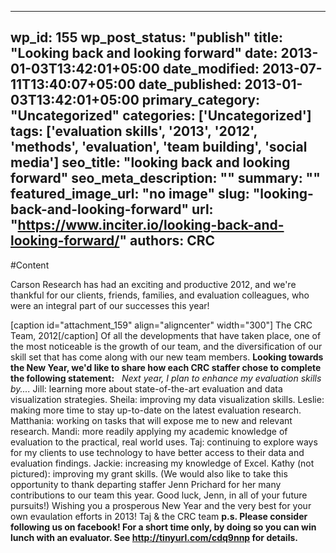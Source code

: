 
---
wp_id: 155
wp_post_status: "publish" 
title: "Looking back and looking forward"
date: 2013-01-03T13:42:01+05:00
date_modified: 2013-07-11T13:40:07+05:00
date_published: 2013-01-03T13:42:01+05:00
primary_category: "Uncategorized"
categories: ['Uncategorized'] 
tags: ['evaluation skills', '2013', '2012', 'methods', 'evaluation', 'team building', 'social media']
seo_title: "looking back and looking forward"
seo_meta_description: ""
summary: ""
featured_image_url: "no image"
slug: "looking-back-and-looking-forward"
url: "https://www.inciter.io/looking-back-and-looking-forward/"
authors: CRC
---

#Content

Carson Research has had an exciting and productive 2012, and we're thankful for our clients, friends, families, and evaluation colleagues, who were an integral part of our successes this year!

[caption id="attachment_159" align="aligncenter" width="300"] The CRC Team, 2012[/caption]
Of all the developments that have taken place, one of the most noticeable is the growth of our team, and the diversification of our skill set that has come along with our new team members.
__Looking towards the New Year, we'd like to share how each CRC staffer chose to complete the following statement:__
&nbsp;
_Next year, I plan to enhance my evaluation skills by...._
Jill: learning more about state-of-the-art evaluation and data visualization strategies.
Sheila: improving my data visualization skills.
Leslie: making more time to stay up-to-date on the latest evaluation research.
Matthania: working on tasks that will expose me to new and relevant research.
Mandi: more readily applying my academic knowledge of evaluation to the practical, real world uses.
Taj: continuing to explore ways for my clients to use technology to have better access to their data and evaluation findings.
Jackie: increasing my knowledge of Excel.
Kathy (not pictured): improving my grant skills.
(We would also like to take this opportunity to thank departing staffer Jenn Prichard for her many contributions to our team this year. Good luck, Jenn, in all of your future pursuits!)
Wishing you a prosperous New Year and the very best for your own evaulation efforts in 2013!
Taj &amp; the CRC team
__p.s. Please consider following us on facebook! For a short time only, by doing so you can win lunch with an evaluator. See http://tinyurl.com/cdq9nnp for details.__


